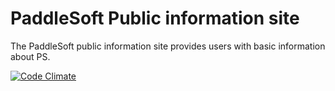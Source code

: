 # PaddleSoft Public information site
The PaddleSoft public information site provides users with basic information about PS.

[![Code Climate](https://codeclimate.com/github/isaacmg/paddlesoft_public/badges/gpa.svg)](https://codeclimate.com/github/isaacmg/paddlesoft_public)
